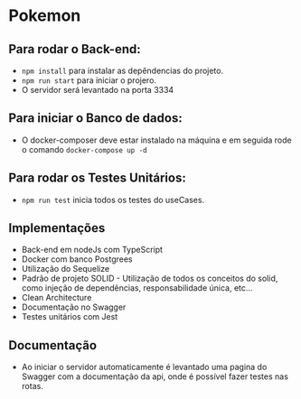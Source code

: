 # Pokemon

## Para rodar o Back-end:
* `npm install` para instalar as depêndencias do projeto.
* `npm run start` para iniciar o projero.
* O servidor será levantado na porta 3334

## Para iniciar o Banco de dados:
* O docker-composer deve estar instalado na máquina e em seguida rode o comando `docker-compose up -d`

## Para rodar os Testes Unitários:
* `npm run test` inicia todos os testes do useCases.

## Implementações
* Back-end em nodeJs com TypeScript
* Docker com banco Postgrees
* Utilização do Sequelize
* Padrão de projeto SOLID - Utilização de todos os conceitos do solid, como injeção de dependências, responsabilidade única, etc...
* Clean Architecture
* Documentação no Swagger
* Testes unitários com Jest

## Documentação
* Ao iniciar o servidor automaticamente é levantado uma pagina do Swagger com a documentação da api, onde é possível fazer testes nas rotas.

